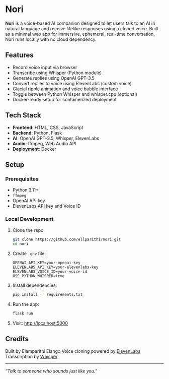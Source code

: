  # Nori

**Nori** is a voice-based AI companion designed to let users talk to an AI in natural language and receive lifelike responses using a cloned voice. Built as a minimal web app for immersive, ephemeral, real-time conversation, Nori runs locally with no cloud dependency.

##  Features

-  Record voice input via browser
-  Transcribe using Whisper (Python module)
-  Generate replies using OpenAI GPT-3.5
-  Convert replies to voice using ElevenLabs (custom voice)
-  Glacial ripple animation and voice bubble interface
-  Toggle between Python Whisper and whisper.cpp (optional)
-  Docker-ready setup for containerized deployment

##  Tech Stack

- **Frontend**: HTML, CSS, JavaScript
- **Backend**: Python, Flask
- **AI**: OpenAI GPT-3.5, Whisper, ElevenLabs
- **Audio**: ffmpeg, Web Audio API
- **Deployment**: Docker

##  Setup

### Prerequisites

- Python 3.11+
- `ffmpeg`
- OpenAI API key
- ElevenLabs API key and Voice ID

### Local Development

1. Clone the repo:
    ```bash
    git clone https://github.com/ellparithi/nori.git
    cd nori
    ```

2. Create `.env` file:
    ```env
    OPENAI_API_KEY=your-openai-key
    ELEVENLABS_API_KEY=your-elevenlabs-key
    ELEVENLABS_VOICE_ID=your-voice-id
    USE_PYTHON_WHISPER=true
    ```

3. Install dependencies:
    ```bash
    pip install -r requirements.txt
    ```

4. Run the app:
    ```bash
    flask run
    ```

5. Visit: [http://localhost:5000](http://localhost:5000)


##  Credits

Built by Elamparithi Elango
Voice cloning powered by [ElevenLabs](https://www.elevenlabs.io)  
Transcription by [Whisper](https://github.com/openai/whisper)

---

*“Talk to someone who sounds just like you.”*
